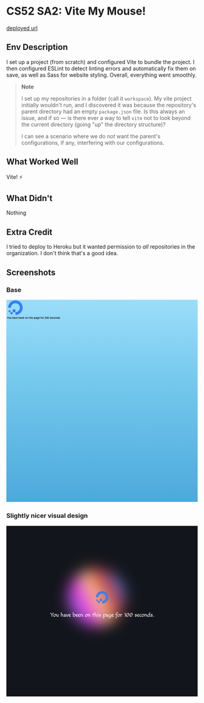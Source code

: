 # CS52 SA2: Vite My Mouse!

[deployed url](https://vite-my-mouse.onrender.com/)

## Env Description

I set up a project (from scratch)
and configured Vite to bundle the project.
I then configured ESLint to detect linting errors and automatically
fix them on save, as well as Sass for website styling.
Overall, everything went smoothly.

> **Note**
> 
> I set up my repositories in a folder (call it `workspace`).
> My vite project initially wouldn't run, and I discovered
> it was because the repository's parent directory had an empty
> `package.json` file.
> Is this always an issue, and if so &mdash;
> is there ever a way to tell `vite` not to look beyond the current directory
> (going "up" the directory structure)?
>
> I can see a scenario where we do _not_ want the parent's configurations,
> if any, interfering with our configurations.

## What Worked Well

Vite! :zap:

## What Didn't

Nothing

## Extra Credit

I tried to deploy to Heroku but it wanted permission
to _all_ repositories in the organization.
I don't think that's a good idea.

## Screenshots

### Base 

![vite site](assets/vite-image.png)

### Slightly nicer visual design

![nicer-design](assets/nicer-design.png)
